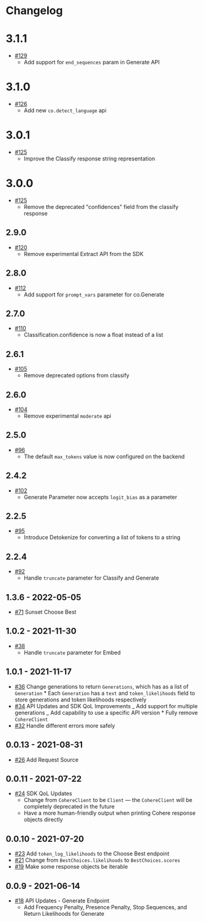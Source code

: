 # Changelog

# 3.1.1

- [#129](https://github.com/cohere-ai/cohere-python/pull/129)
  - Add support for `end_sequences` param in Generate API

# 3.1.0

- [#126](https://github.com/cohere-ai/cohere-python/pull/126)
  - Add new `co.detect_language` api

# 3.0.1

- [#125](https://github.com/cohere-ai/cohere-python/pull/123)
  - Improve the Classify response string representation

# 3.0.0

- [#125](https://github.com/cohere-ai/cohere-python/pull/125)
  - Remove the deprecated "confidences" field from the classify response

## 2.9.0

- [#120](https://github.com/cohere-ai/cohere-python/pull/120)
  - Remove experimental Extract API from the SDK

## 2.8.0

- [#112](https://github.com/cohere-ai/cohere-python/pull/112)
  - Add support for `prompt_vars` parameter for co.Generate

## 2.7.0

- [#110](https://github.com/cohere-ai/cohere-python/pull/110)
  - Classification.confidence is now a float instead of a list

## 2.6.1

- [#105](https://github.com/cohere-ai/cohere-python/pull/105)
  - Remove deprecated options from classify

## 2.6.0

- [#104](https://github.com/cohere-ai/cohere-python/pull/104)
  - Remove experimental `moderate` api

## 2.5.0

- [#96](https://github.com/cohere-ai/cohere-python/pull/96)
  - The default `max_tokens` value is now configured on the backend

## 2.4.2

- [#102](https://github.com/cohere-ai/cohere-python/pull/102)
  - Generate Parameter now accepts `logit_bias` as a parameter

## 2.2.5

- [#95](https://github.com/cohere-ai/cohere-python/pull/95)
  - Introduce Detokenize for converting a list of tokens to a string

## 2.2.4

- [#92](https://github.com/cohere-ai/cohere-python/pull/92)
  - Handle `truncate` parameter for Classify and Generate

## 1.3.6 - 2022-05-05

- [#71](https://github.com/cohere-ai/cohere-python/pull/71) Sunset Choose Best

## 1.0.2 - 2021-11-30

- [#38](https://github.com/cohere-ai/cohere-python/pull/38)
  - Handle `truncate` parameter for Embed

## 1.0.1 - 2021-11-17

- [#36](https://github.com/cohere-ai/cohere-python/pull/36)
  Change generations to return `Generations`, which has as a list of `Generation` \* Each `Generation` has a `text` and `token_likelihoods` field to store generations and token likelihoods respectively
- [#34](https://github.com/cohere-ai/cohere-python/pull/34)
  API Updates and SDK QoL Improvements
  _ Add support for multiple generations
  _ Add capability to use a specific API version \* Fully remove `CohereClient`
- [#32](https://github.com/cohere-ai/cohere-python/pull/32)
  Handle different errors more safely

## 0.0.13 - 2021-08-31

- [#26](https://github.com/cohere-ai/cohere-python/pull/26) Add Request Source

## 0.0.11 - 2021-07-22

- [#24](https://github.com/cohere-ai/cohere-python/pull/24) SDK QoL Updates
  - Change from `CohereClient` to be `Client` –– the `CohereClient` will be completely deprecated in the future
  - Have a more human-friendly output when printing Cohere response objects directly

## 0.0.10 - 2021-07-20

- [#23](https://github.com/cohere-ai/cohere-python/pull/23) Add `token_log_likelihoods` to the Choose Best endpoint
- [#21](https://github.com/cohere-ai/cohere-python/pull/21) Change from `BestChoices.likelihoods` to `BestChoices.scores`
- [#19](https://github.com/cohere-ai/cohere-python/pull/19) Make some response objects be iterable

## 0.0.9 - 2021-06-14

- [#18](https://github.com/cohere-ai/cohere-python/pull/18) API Updates - Generate Endpoint
  - Add Frequency Penalty, Presence Penalty, Stop Sequences, and Return Likelihoods for Generate
